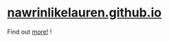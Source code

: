 # [nawrinlikelauren.github.io](https://nawrinlikelauren.github.io)
Find out [more!](https://nawrinlikelauren.github.io) !